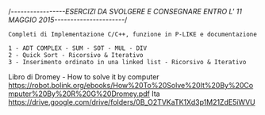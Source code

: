 /*-----------------ESERCIZI DA SVOLGERE E CONSEGNARE ENTRO L' 11 MAGGIO 2015----------------------*/

	Completi di Implementazione C/C++, funzione in P-LIKE e documentazione
	
	1 - ADT COMPLEX - SUM - SOT - MUL - DIV
	2 - Quick Sort - Ricorsivo & Iterativo
	3 - Inserimento ordinato in una linked list - Ricorsivo & Iterativo
	
Libro di Dromey - How to solve it by computer 
	https://robot.bolink.org/ebooks/How%20To%20Solve%20It%20By%20Computer%20By%20R%20G%20Dromey.pdf
Ita
	https://drive.google.com/drive/folders/0B_O2TVKaTK1Xd3p1M21ZdE5iWVU
